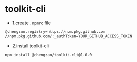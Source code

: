 # toolkit-cli

- 1.create `.npmrc` file

```bash
@chengzao:registry=https://npm.pkg.github.com
//npm.pkg.github.com/:_authToken=YOUR_GITHUB_ACCESS_TOKEN
```

- 2.install toolkit-cli

```bash
npm install @chengzao/toolkit-cli@1.0.0
```